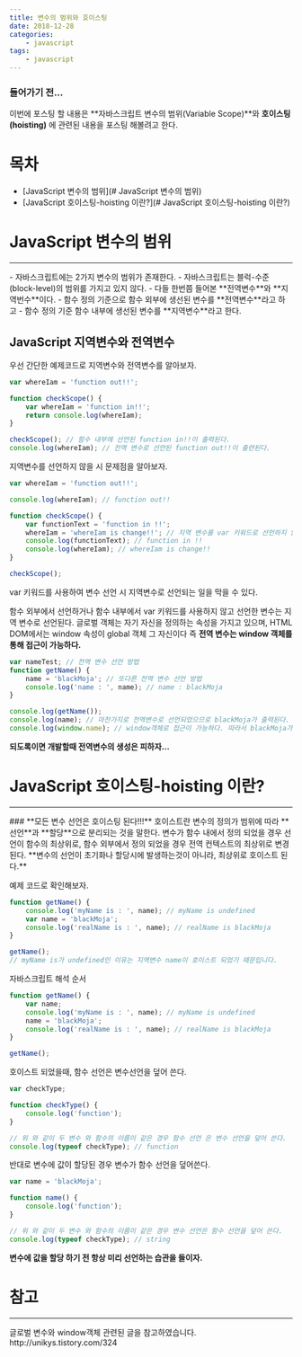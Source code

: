 ```yaml
---
title: 변수의 범위와 호이스팅
date: 2018-12-28
categories:
    - javascript
tags:
    - javascript
---
```

### 들어가기 전...
이번에 포스팅 할 내용은 **자바스크립트 변수의 범위(Variable Scope)**와 **호이스팅(hoisting)** 에 관련된 내용을 포스팅 해볼려고 한다.
<!-- more -->
# 목차
 - [JavaScript 변수의 범위](# JavaScript 변수의 범위)
 - [JavaScript 호이스팅-hoisting 이란?](# JavaScript 호이스팅-hoisting 이란?)

# JavaScript 변수의 범위
<hr />
 - 자바스크립트에는 2가지 변수의 범위가 존재한다.
 - 자바스크립트는 블럭-수준(block-level)의 범위를 가지고 있지 않다.
 - 다들 한번쯤 들어본 **전역변수**와 **지역번수**이다.
 - 함수 정의 기준으로 함수 외부에 생선된 변수를 **전역변수**라고 하고 
 - 함수 정의 기준 함수 내부에 생선된 변수를 **지역변수**라고 한다. 

## JavaScript 지역변수와 전역변수
우선 간단한 예제코드로 지역변수와 전역변수를 알아보자.
```javascript
var whereIam = 'function out!!';

function checkScope() {
    var whereIam = 'function in!!';
    return console.log(whereIam);
}

checkScope(); // 함수 내부에 선언된 function in!!이 출력된다.
console.log(whereIam); // 전역 변수로 선언된 function out!!이 출련된다.
```

지역변수를 선언하지 않을 시 문제점을 알아보자.
```javascript
var whereIam = 'function out!!';

console.log(whereIam); // function out!!

function checkScope() {
    var functionText = 'function in !!';
    whereIam = 'whereIam is change!!'; // 지역 변수를 var 키워드로 선언하지 않았기 때문에 지역 변수가 된다.
    console.log(functionText); // function in !!
    console.log(whereIam); // whereIam is change!!
}

checkScope();
```
var 키워드를 사용하여 변수 선언 시 지역변수로 선언되는 일을 막을 수 있다.

함수 외부에서 선언하거나 함수 내부에서 var 키워드를 사용하지 않고 선언한 변수는 지역 변수로 선언된다.
글로벌 객체는 자기 자신을 정의하는 속성을 가지고 있으며, HTML DOM에서는 window 속성이 global 객체 그 자신이다 즉 
**전역 변수는 window 객체를 통해 접근이 가능하다.**
```javascript
var nameTest; // 전역 변수 선언 방법
function getName() {
    name = 'blackMoja'; // 또다른 전역 변수 선언 방법
    console.log('name : ', name); // name : blackMoja
}

console.log(getName());
console.log(name); // 마찬가지로 전역변수로 선언되었으므로 blackMoja가 출력된다.
console.log(window.name); // window객체로 접근이 가능하다. 따라서 blackMoja가 출력된다.
```

**되도록이면 개발할때 전역변수의 생성은 피하자...**

# JavaScript 호이스팅-hoisting 이란?
<hr />
### **모든 변수 선언은 호이스팅 된다!!!**
호이스트란 변수의 정의가 범위에 따라 **선언**과 **할당**으로 분리되는 것을 말한다.
변수가 함수 내에서 정의 되었을 경우 선언이 함수의 최상위로, 
함수 외부에서 정의 되었을 경우 전역 컨텍스트의 최상위로 변경된다.
**변수의 선언이 초기화나 할당시에 발생하는것이 아니라, 최상위로 호이스트 된다.**

예제 코드로 확인해보자.
```javascript
function getName() {
    console.log('myName is : ', name); // myName is undefined
    var name = 'blackMoja';
    console.log('realName is : ', name); // realName is blackMoja
}

getName();
// myName is가 undefined인 이유는 지역변수 name이 호이스트 되었기 때문입니다.
```

자바스크립트 해석 순서
```javascript
function getName() {
    var name;
    console.log('myName is : ', name); // myName is undefined
    name = 'blackMoja';
    console.log('realName is : ', name); // realName is blackMoja
}

getName();
```

호이스트 되었을때, 함수 선언은 변수선언을 덮어 쓴다.
```javascript
var checkType;

function checkType() {
    console.log('function'); 
}

// 위 와 같이 두 변수 와 함수의 이름이 같은 경우 함수 선언 은 변수 선언을 덮어 쓴다.
console.log(typeof checkType); // function
```

반대로 변수에 값이 할당된 경우 변수가 함수 선언을 덮어쓴다.
```javascript
var name = 'blackMoja';

function name() {
    console.log('function');
}

// 위 와 같이 두 변수 와 함수의 이름이 같은 경우 변수 선언은 함수 선언을 덮어 쓴다.
console.log(typeof checkType); // string
```
**변수에 값을 할당 하기 전 항상 미리 선언하는 습관을 들이자.**

# 참고
<hr />
글로벌 변수와 window객체 관련된 글을 참고하였습니다.
http://unikys.tistory.com/324